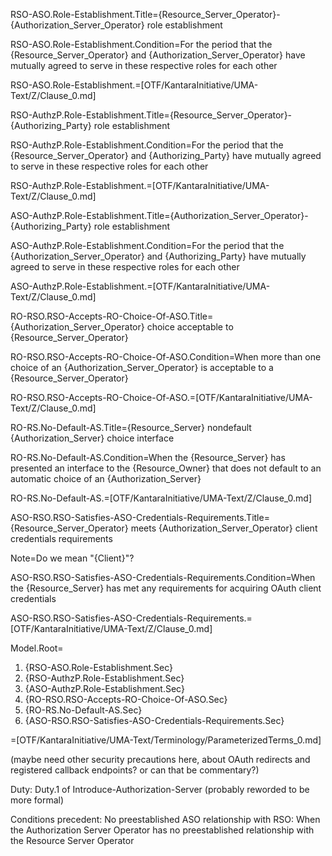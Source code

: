 RSO-ASO.Role-Establishment.Title={Resource_Server_Operator}-{Authorization_Server_Operator} role establishment

RSO-ASO.Role-Establishment.Condition=For the period that the {Resource_Server_Operator} and {Authorization_Server_Operator} have mutually agreed to serve in these respective roles for each other

RSO-ASO.Role-Establishment.=[OTF/KantaraInitiative/UMA-Text/Z/Clause_0.md]


RSO-AuthzP.Role-Establishment.Title={Resource_Server_Operator}-{Authorizing_Party} role establishment

RSO-AuthzP.Role-Establishment.Condition=For the period that the {Resource_Server_Operator} and {Authorizing_Party} have mutually agreed to serve in these respective roles for each other

RSO-AuthzP.Role-Establishment.=[OTF/KantaraInitiative/UMA-Text/Z/Clause_0.md]


ASO-AuthzP.Role-Establishment.Title={Authorization_Server_Operator}-{Authorizing_Party} role establishment

ASO-AuthzP.Role-Establishment.Condition=For the period that the {Authorization_Server_Operator} and {Authorizing_Party} have mutually agreed to serve in these respective roles for each other

ASO-AuthzP.Role-Establishment.=[OTF/KantaraInitiative/UMA-Text/Z/Clause_0.md]


RO-RSO.RSO-Accepts-RO-Choice-Of-ASO.Title={Authorization_Server_Operator} choice acceptable to {Resource_Server_Operator}

RO-RSO.RSO-Accepts-RO-Choice-Of-ASO.Condition=When more than one choice of an {Authorization_Server_Operator} is acceptable to a {Resource_Server_Operator}

RO-RSO.RSO-Accepts-RO-Choice-Of-ASO.=[OTF/KantaraInitiative/UMA-Text/Z/Clause_0.md]


RO-RS.No-Default-AS.Title={Resource_Server} nondefault {Authorization_Server} choice interface

RO-RS.No-Default-AS.Condition=When the {Resource_Server} has presented an interface to the {Resource_Owner} that does not default to an automatic choice of an {Authorization_Server}

RO-RS.No-Default-AS.=[OTF/KantaraInitiative/UMA-Text/Z/Clause_0.md]


ASO-RSO.RSO-Satisfies-ASO-Credentials-Requirements.Title={Resource_Server_Operator} meets {Authorization_Server_Operator} client credentials requirements

Note=Do we mean "{Client}"?

ASO-RSO.RSO-Satisfies-ASO-Credentials-Requirements.Condition=When the {Resource_Server} has met any requirements for acquiring OAuth client credentials

ASO-RSO.RSO-Satisfies-ASO-Credentials-Requirements.=[OTF/KantaraInitiative/UMA-Text/Z/Clause_0.md]


Model.Root=<ol><li>{RSO-ASO.Role-Establishment.Sec}<li>{RSO-AuthzP.Role-Establishment.Sec}<li>{ASO-AuthzP.Role-Establishment.Sec}<li>{RO-RSO.RSO-Accepts-RO-Choice-Of-ASO.Sec}<li>{RO-RS.No-Default-AS.Sec}<li>{ASO-RSO.RSO-Satisfies-ASO-Credentials-Requirements.Sec}</ol>

=[OTF/KantaraInitiative/UMA-Text/Terminology/ParameterizedTerms_0.md]


(maybe need other security precautions here, about OAuth redirects and registered callback endpoints? or can that be commentary?)

Duty:
Duty.1 of Introduce-Authorization-Server (probably reworded to be more formal)

Conditions precedent:
No preestablished ASO relationship with RSO: When the Authorization Server Operator has no preestablished relationship with the Resource Server Operator